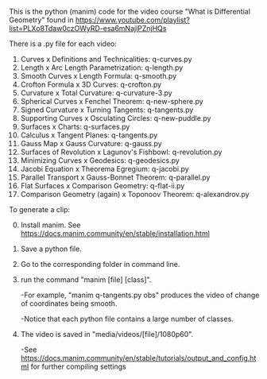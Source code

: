 
This is the python (manim) code for the video course "What is Differential Geometry" found in 
https://www.youtube.com/playlist?list=PLXo8Tdaw0czOWyRD-esa6mNajlPZnjHQs

There is a .py file for each video:

1. Curves x Definitions and Technicalities: q-curves.py
2. Length x Arc Length Parametrization: q-length.py
3. Smooth Curves x Length Formula: q-smooth.py 
4. Crofton Formula x 3D Curves: q-crofton.py
5. Curvature x Total Curvature: q-curvature-3.py
6. Spherical Curves x Fenchel Theorem: q-new-sphere.py
7. Signed Curvature x Turning Tangents: q-tangents.py
8. Supporting Curves x Osculating Circles: q-new-puddle.py
9. Surfaces x Charts: q-surfaces.py
10. Calculus x Tangent Planes: q-tangents.py
11. Gauss Map x Gauss Curvature: q-gauss.py
12. Surfaces of Revolution x Lagunov's Fishbowl: q-revolution.py
13. Minimizing Curves x Geodesics: q-geodesics.py
14. Jacobi Equation x Theorema Egregium: q-jacobi.py
15. Parallel Transport x Gauss-Bonnet Theorem: q-parallel.py
16. Flat Surfaces x Comparison Geometry: q-flat-ii.py
17. Comparison Geometry (again) x Toponoov Theorem: q-alexandrov.py

To generate a clip:

0. Install manim. See https://docs.manim.community/en/stable/installation.html

1. Save a python file.

2. Go to the corresponding folder in command line.

3. run the command "manim [file] [class]".
   
      -For example, "manim q-tangents.py obs" produces the video of change of coordinates being smooth.

      -Notice that each python file contains a large number of classes. 

4. The video is saved in "media/videos/[file]/1080p60".
   
      -See https://docs.manim.community/en/stable/tutorials/output_and_config.html for further compiling settings


